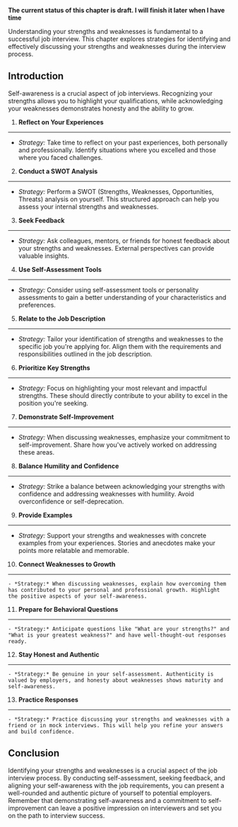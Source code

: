 **The current status of this chapter is draft. I will finish it later when I have time**

Understanding your strengths and weaknesses is fundamental to a successful job interview. This chapter explores strategies for identifying and effectively discussing your strengths and weaknesses during the interview process.

Introduction
------------

Self-awareness is a crucial aspect of job interviews. Recognizing your strengths allows you to highlight your qualifications, while acknowledging your weaknesses demonstrates honesty and the ability to grow.

1. **Reflect on Your Experiences**
----------------------------------

* *Strategy:* Take time to reflect on your past experiences, both personally and professionally. Identify situations where you excelled and those where you faced challenges.

2. **Conduct a SWOT Analysis**
------------------------------

* *Strategy:* Perform a SWOT (Strengths, Weaknesses, Opportunities, Threats) analysis on yourself. This structured approach can help you assess your internal strengths and weaknesses.

3. **Seek Feedback**
--------------------

* *Strategy:* Ask colleagues, mentors, or friends for honest feedback about your strengths and weaknesses. External perspectives can provide valuable insights.

4. **Use Self-Assessment Tools**
--------------------------------

* *Strategy:* Consider using self-assessment tools or personality assessments to gain a better understanding of your characteristics and preferences.

5. **Relate to the Job Description**
------------------------------------

* *Strategy:* Tailor your identification of strengths and weaknesses to the specific job you're applying for. Align them with the requirements and responsibilities outlined in the job description.

6. **Prioritize Key Strengths**
-------------------------------

* *Strategy:* Focus on highlighting your most relevant and impactful strengths. These should directly contribute to your ability to excel in the position you're seeking.

7. **Demonstrate Self-Improvement**
-----------------------------------

* *Strategy:* When discussing weaknesses, emphasize your commitment to self-improvement. Share how you've actively worked on addressing these areas.

8. **Balance Humility and Confidence**
--------------------------------------

* *Strategy:* Strike a balance between acknowledging your strengths with confidence and addressing weaknesses with humility. Avoid overconfidence or self-deprecation.

9. **Provide Examples**
-----------------------

* *Strategy:* Support your strengths and weaknesses with concrete examples from your experiences. Stories and anecdotes make your points more relatable and memorable.

10. **Connect Weaknesses to Growth**
------------------------------------

    - *Strategy:* When discussing weaknesses, explain how overcoming them has contributed to your personal and professional growth. Highlight the positive aspects of your self-awareness.

11. **Prepare for Behavioral Questions**
----------------------------------------

    - *Strategy:* Anticipate questions like "What are your strengths?" and "What is your greatest weakness?" and have well-thought-out responses ready.

12. **Stay Honest and Authentic**
---------------------------------

    - *Strategy:* Be genuine in your self-assessment. Authenticity is valued by employers, and honesty about weaknesses shows maturity and self-awareness.

13. **Practice Responses**
--------------------------

    - *Strategy:* Practice discussing your strengths and weaknesses with a friend or in mock interviews. This will help you refine your answers and build confidence.

Conclusion
----------

Identifying your strengths and weaknesses is a crucial aspect of the job interview process. By conducting self-assessment, seeking feedback, and aligning your self-awareness with the job requirements, you can present a well-rounded and authentic picture of yourself to potential employers. Remember that demonstrating self-awareness and a commitment to self-improvement can leave a positive impression on interviewers and set you on the path to interview success.
